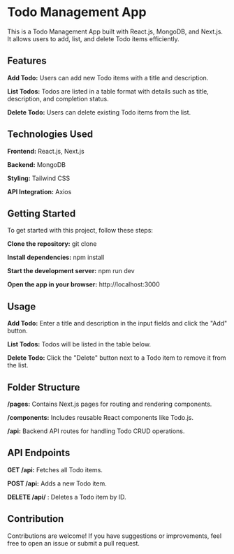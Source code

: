 # Todo Management App
This is a Todo Management App built with React.js, MongoDB, and Next.js. It allows users to add, list, and delete Todo items efficiently.

## Features
**Add Todo:** 
Users can add new Todo items with a title and description.

**List Todos:** Todos are listed in a table format with details such as title, description, and completion status.

**Delete Todo:** Users can delete existing Todo items from the list.

## Technologies Used
**Frontend:** React.js, Next.js

**Backend:** MongoDB

**Styling:** Tailwind CSS

**API Integration:** Axios

## Getting Started
To get started with this project, follow these steps:

**Clone the repository:** git clone <repository-url>

**Install dependencies:** npm install

**Start the development server:** npm run dev

**Open the app in your browser:** http://localhost:3000

## Usage
**Add Todo:** Enter a title and description in the input fields and click the "Add" button.

**List Todos:** Todos will be listed in the table below.

**Delete Todo:** Click the "Delete" button next to a Todo item to remove it from the list.

## Folder Structure
**/pages:** Contains Next.js pages for routing and rendering components.

**/components:** Includes reusable React components like Todo.js.

**/api:** Backend API routes for handling Todo CRUD operations.

## API Endpoints
**GET /api:** Fetches all Todo items.

**POST /api:** Adds a new Todo item.

**DELETE /api/**
: Deletes a Todo item by ID.

## Contribution
Contributions are welcome! If you have suggestions or improvements, feel free to open an issue or submit a pull request.
